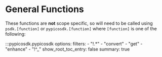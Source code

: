 # General Functions

These functions are **not** scope specific, so will need to be called using
`psdk.[function]` or `pypicosdk.[function]` where `[function]` is one of the following:

:::pypicosdk.pypicosdk
    options:
        filters:
        - "!.*"
        - "convert"
        - "get"
        - "enhance"
        - "!^_"
        show_root_toc_entry: false
        summary: true